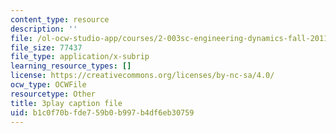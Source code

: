 ```yaml
---
content_type: resource
description: ''
file: /ol-ocw-studio-app/courses/2-003sc-engineering-dynamics-fall-2011/b1c0f70bfde759b0b997b4df6eb30759_cd8lDtAtJbE.vtt
file_size: 77437
file_type: application/x-subrip
learning_resource_types: []
license: https://creativecommons.org/licenses/by-nc-sa/4.0/
ocw_type: OCWFile
resourcetype: Other
title: 3play caption file
uid: b1c0f70b-fde7-59b0-b997-b4df6eb30759
---
```

